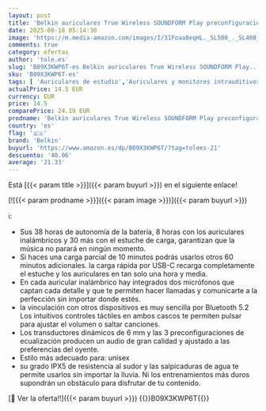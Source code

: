 ```yaml
---
layout: post
title: 'Belkin auriculares True Wireless SOUNDFORM Play preconfiguraciones de ecualización  certificación IPX5 de resistencia frente al sudor y el agua  38 horas de autonomía  iPhone  Galaxy  y otros  azules'
date: 2025-08-18 05:14:30
image: 'https://m.media-amazon.com/images/I/31Foaa8eqHL._SL500_._SL400_.jpg'
comments: true
category: ofertas
author: 'tole.es'
slug: 'B09X3KWP6T-es Belkin auriculares True Wireless SOUNDFORM Play...'
sku: 'B09X3KWP6T-es'
tags: [ 'Auriculares de estudio','Auriculares y monitores intrauditivos','Grabación y procesado informático','Instrumentos musicales','belkin','iphone','🇪🇸', ]
actualPrice: 14.5 EUR
currency: EUR
price: 14.5
comparePrice: 24.19 EUR
prodname: 'Belkin auriculares True Wireless SOUNDFORM Play preconfiguraciones de ecualización  certificación IPX5 de resistencia frente al sudor y el agua  38 horas de autonomía  iPhone  Galaxy  y otros  azules'
country: 'es'
flag: '🇪🇸'
brand: 'Belkin'
buyurl: 'https://www.amazon.es/dp/B09X3KWP6T/?tag=tolees-21'
descuento: '40.06'
average: '21.33'
---
```


Está [{{< param title >}}]({{< param buyurl >}}) en el siguiente enlace!

[![{{< param prodname >}}]({{< param image >}})]({{< param buyurl >}})

ℹ️:

- Sus 38 horas de autonomía de la batería, 8 horas con los auriculares inalámbricos y 30 más con el estuche de carga, garantizan que la música no parará en ningún momento.
- Si haces una carga parcial de 10 minutos podrás usarlos otros 60 minutos adicionales. la carga rápida por USB-C recarga completamente el estuche y los auriculares en tan solo una hora y media.
- En cada auricular inalámbrico hay integrados dos micrófonos que captan cada detalle y que te permiten hacer llamadas y comunicarte a la perfección sin importar donde estés.
- la vinculación con otros dispositivos es muy sencilla por Bluetooth 5.2 Los intuitivos controles táctiles en ambos cascos te permiten pulsar para ajustar el volumen o saltar canciones.
- Los transductores dinámicos de 6 mm y las 3 preconfiguraciones de ecualización producen un audio de gran calidad y ajustado a las preferencias del oyente.
- Estilo más adecuado para: unisex
- su grado IPX5 de resistencia al sudor y las salpicaduras de agua te permite usarlos sin importar la lluvia. Ni los entrenamientos más duros supondrán un obstáculo para disfrutar de tu contenido.

[🛒 Ver la oferta!!]({{< param buyurl >}})
{{<world>}}B09X3KWP6T{{</world>}}
